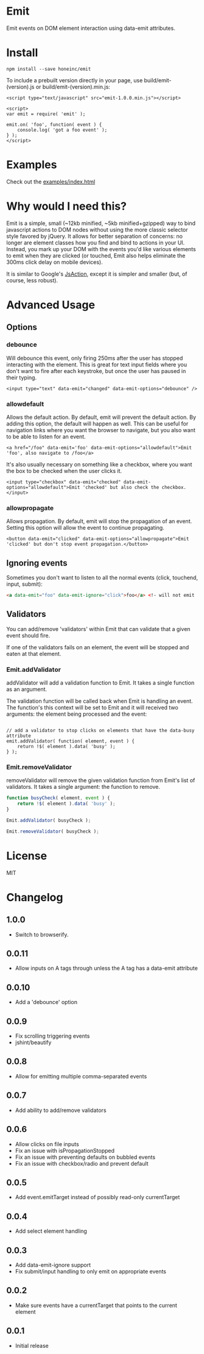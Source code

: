 # Emit

Emit events on DOM element interaction using data-emit attributes.

# Install

```
npm install --save honeinc/emit
```

To include a prebuilt version directly in your page, use build/emit-(version).js or build/emit-(version).min.js:

```
<script type="text/javascript" src="emit-1.0.0.min.js"></script>

<script>
var emit = require( 'emit' );

emit.on( 'foo', function( event ) {
    console.log( 'got a foo event' );
} );
</script>

```

# Examples

Check out the [examples/index.html](examples/index.html)

# Why would I need this?

Emit is a simple, small (~12kb minified, ~5kb minified+gzipped) way to bind javascript actions to DOM nodes without
using the more classic selector style favored by jQuery. It allows for better separation of concerns: no longer
are element classes how you find and bind to actions in your UI. Instead, you mark up your DOM with the events
you'd like various elements to emit when they are clicked (or touched, Emit also helps eliminate the 300ms click
delay on mobile devices).

It is similar to Google's [JsAction](https://github.com/google/jsaction), except it is simpler and smaller (but, of
course, less robust).

# Advanced Usage

## Options

### debounce

Will debounce this event, only firing 250ms after the user has stopped interacting with the element. This is
great for text input fields where you don't want to fire after each keystroke, but once the user has paused
in their typing.

```
<input type="text" data-emit="changed" data-emit-options="debounce" />
```

### allowdefault

Allows the default action. By default, emit will prevent the default action. By adding this option, the
default will happen as well. This can be useful for navigation links where you want the browser to
navigate, but you also want to be able to listen for an event.

```
<a href="/foo" data-emit='foo' data-emit-options="allowdefault">Emit 'foo', also navigate to /foo</a>
```

It's also usually necessary on something like a checkbox, where you want the box to be checked when
the user clicks it.

```
<input type="checkbox" data-emit="checked" data-emit-options="allowdefault">Emit 'checked' but also check the checkbox.</input>
```

### allowpropagate

Allows propagation. By default, emit will stop the propagation of an event. Setting this option will
allow the event to continue propagating.

```
<button data-emit="clicked" data-emit-options="allowpropagate">Emit 'clicked' but don't stop event propagation.</button>
```

## Ignoring events

Sometimes you don't want to listen to all the normal events (click, touchend, input, submit):

```html
<a data-emit="foo" data-emit-ignore="click">foo</a> <!- will not emit 'foo' when clicked -->
```
## Validators

You can add/remove 'validators' within Emit that can validate that a given event should fire.

If one of the validators fails on an element, the event will be stopped and eaten at that element.

### Emit.addValidator

addValidator will add a validation function to Emit. It takes a single function as an argument.

The validation function will be called back when Emit is handling an event. The function's this
context will be set to Emit and it will received two arguments: the element being processed and
the event:

```javasscript

// add a validator to stop clicks on elements that have the data-busy attribute
emit.addValidator( function( element, event ) {
    return !$( element ).data( 'busy' );
} );

```

### Emit.removeValidator

removeValidator will remove the given validation function from Emit's list of validators. It takes
a single argument: the function to remove.

```javascript
function busyCheck( element, event ) {
    return !$( element ).data( 'busy' );
}

Emit.addValidator( busyCheck );

Emit.removeValidator( busyCheck );
```

# License

MIT

# Changelog
1.0.0
------
* Switch to browserify.

0.0.11
------
* Allow inputs on A tags through unless the A tag has a data-emit attribute

0.0.10
------
* Add a 'debounce' option

0.0.9
-----
* Fix scrolling triggering events
* jshint/beautify

0.0.8
-----
* Allow for emitting multiple comma-separated events

0.0.7
-----
* Add ability to add/remove validators

0.0.6
-----
* Allow clicks on file inputs
* Fix an issue with isPropagationStopped
* Fix an issue with preventing defaults on bubbled events
* Fix an issue with checkbox/radio and prevent default

0.0.5
-----
* Add event.emitTarget instead of possibly read-only currentTarget

0.0.4
-----
* Add select element handling

0.0.3
-----
* Add data-emit-ignore support
* Fix submit/input handling to only emit on appropriate events

0.0.2
-----
* Make sure events have a currentTarget that points to the current element

0.0.1
-----
* Initial release

